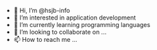 - 👋 Hi, I’m @hsjb-info
- 👀 I’m interested in application development
- 🌱 I’m currently learning programming languages
- 💞️ I’m looking to collaborate on ...
- 📫 How to reach me ...

<!---
hsjb-info/hsjb-info is a ✨ special ✨ repository because its `README.md` (this file) appears on your GitHub profile.
You can click the Preview link to take a look at your changes.
--->
